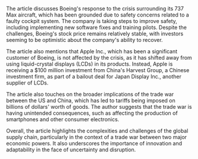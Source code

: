 The article discusses Boeing's response to the crisis surrounding its 737 Max aircraft, which has been grounded due to safety concerns related to a faulty cockpit system. The company is taking steps to improve safety, including implementing new software fixes and training pilots. Despite the challenges, Boeing's stock price remains relatively stable, with investors seeming to be optimistic about the company's ability to recover.

The article also mentions that Apple Inc., which has been a significant customer of Boeing, is not affected by the crisis, as it has shifted away from using liquid-crystal displays (LCDs) in its products. Instead, Apple is receiving a $100 million investment from China's Harvest Group, a Chinese investment firm, as part of a bailout deal for Japan Display Inc., another supplier of LCDs.

The article also touches on the broader implications of the trade war between the US and China, which has led to tariffs being imposed on billions of dollars' worth of goods. The author suggests that the trade war is having unintended consequences, such as affecting the production of smartphones and other consumer electronics.

Overall, the article highlights the complexities and challenges of the global supply chain, particularly in the context of a trade war between two major economic powers. It also underscores the importance of innovation and adaptability in the face of uncertainty and disruption.